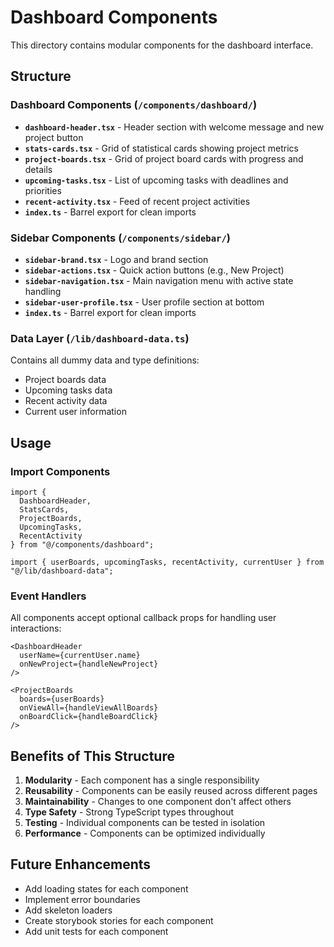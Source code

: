 # Dashboard Components

This directory contains modular components for the dashboard interface.

## Structure

### Dashboard Components (`/components/dashboard/`)

- **`dashboard-header.tsx`** - Header section with welcome message and new project button
- **`stats-cards.tsx`** - Grid of statistical cards showing project metrics
- **`project-boards.tsx`** - Grid of project board cards with progress and details
- **`upcoming-tasks.tsx`** - List of upcoming tasks with deadlines and priorities
- **`recent-activity.tsx`** - Feed of recent project activities
- **`index.ts`** - Barrel export for clean imports

### Sidebar Components (`/components/sidebar/`)

- **`sidebar-brand.tsx`** - Logo and brand section
- **`sidebar-actions.tsx`** - Quick action buttons (e.g., New Project)
- **`sidebar-navigation.tsx`** - Main navigation menu with active state handling
- **`sidebar-user-profile.tsx`** - User profile section at bottom
- **`index.ts`** - Barrel export for clean imports

### Data Layer (`/lib/dashboard-data.ts`)

Contains all dummy data and type definitions:
- Project boards data
- Upcoming tasks data
- Recent activity data
- Current user information

## Usage

### Import Components

```tsx
import {
  DashboardHeader,
  StatsCards,
  ProjectBoards,
  UpcomingTasks,
  RecentActivity
} from "@/components/dashboard";

import { userBoards, upcomingTasks, recentActivity, currentUser } from "@/lib/dashboard-data";
```

### Event Handlers

All components accept optional callback props for handling user interactions:

```tsx
<DashboardHeader 
  userName={currentUser.name} 
  onNewProject={handleNewProject}
/>

<ProjectBoards
  boards={userBoards}
  onViewAll={handleViewAllBoards}
  onBoardClick={handleBoardClick}
/>
```

## Benefits of This Structure

1. **Modularity** - Each component has a single responsibility
2. **Reusability** - Components can be easily reused across different pages
3. **Maintainability** - Changes to one component don't affect others
4. **Type Safety** - Strong TypeScript types throughout
5. **Testing** - Individual components can be tested in isolation
6. **Performance** - Components can be optimized individually

## Future Enhancements

- Add loading states for each component
- Implement error boundaries
- Add skeleton loaders
- Create storybook stories for each component
- Add unit tests for each component
